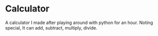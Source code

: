 # Calculator
A calculator I made after playing around with python for an hour. Noting special, It can add, subtract, multiply, divide.
